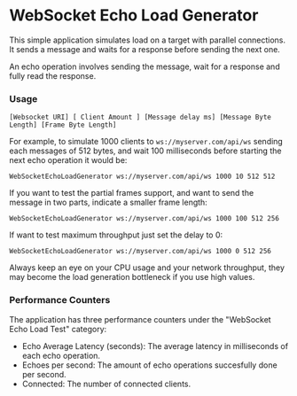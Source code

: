 WebSocket Echo Load Generator
=============================

This simple application simulates load on a target with parallel connections. It sends a message and waits for a response before sending the next one.

An echo operation involves sending the message, wait for a response and fully read the response.

### Usage

```
[Websocket URI] [ Client Amount ] [Message delay ms] [Message Byte Length] [Frame Byte Length]
```

For example, to simulate 1000 clients to `ws://myserver.com/api/ws` sending each messages of 512 bytes, and wait 100 milliseconds before starting the next echo operation it would be:

```
WebSocketEchoLoadGenerator ws://myserver.com/api/ws 1000 10 512 512
```

If you want to test the partial frames support, and want to send the message in two parts, indicate a smaller frame length:

```
WebSocketEchoLoadGenerator ws://myserver.com/api/ws 1000 100 512 256
```

If want to test maximum throughput just set the delay to 0:

```
WebSocketEchoLoadGenerator ws://myserver.com/api/ws 1000 0 512 256
```

Always keep an eye on your CPU usage and your network throughput, they may become the load generation bottleneck if you use high values.

### Performance Counters

The application has three performance counters under the "WebSocket Echo Load Test" category:

 * Echo Average Latency (seconds): The average latency in milliseconds of each echo operation.
 * Echoes per second: The amount of echo operations succesfully done per second. 
 * Connected: The number of connected clients.
 

